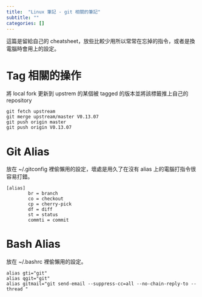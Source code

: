 ```yaml
---
title:  "Linux 筆記 - git 相關的筆記"
subtitle: ""
categories: []
---
```


這篇是留給自己的 cheatsheet，放些比較少用所以常常在忘掉的指令，或者是換電腦時會用上的設定。

# Tag 相關的操作
將 local fork 更新到 upstrem 的某個被 tagged 的版本並將該標籤推上自己的 repository

    git fetch upstream
    git merge upstream/master V0.13.07
    git push origin master
    git push origin V0.13.07

# Git Alias
放在 ~/.gitconfig 裡偷懶用的設定，壞處是用久了在沒有 alias 上的電腦打指令很容易打錯。

    [alias]
            br = branch
            co = checkout
            cp = cherry-pick
            df = diff
            st = status
            commti = commit

# Bash Alias
放在 ~/.bashrc 裡偷懶用的設定。

    alias gti="git"
    alias qgit="git"
    alias gitmail="git send-email --suppress-cc=all --no-chain-reply-to --thread "
